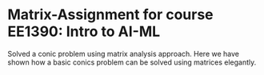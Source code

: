 # Matrix-Assignment for course EE1390: Intro to AI-ML
Solved a conic problem using matrix analysis approach.
Here we have shown how a basic conics problem can be solved using matrices elegantly.
